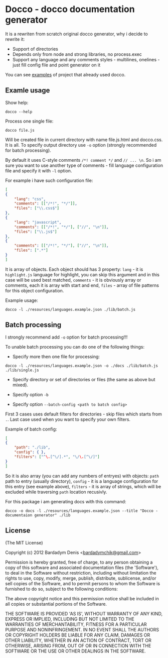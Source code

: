 # Docco - docco documentation generator

It is a rewriten from scratch original docco generator, why i decide to rewrite it:

* Support of directories
* Depends only from node and strong libraries, no process.exec
* Support any language and any comments styles - multilines, onelines - just fill config file and point generator on it

You can see [examples](http://btd.github.com/docco/examples/index.html) of project that already used docco.

## Examle usage

Show help:

```
docco --help
```

Process one single file:

```
docco file.js
```
Will be created file in current directory with name file.js.html and docco.css. It is all. To specify output directory use `-o` option (strongly recommended for batch processing).

By default it uses C-style comments `/*! comment */` and `// ... \n`. So i am sure you want to use another type of comments - fill language configuration file and specify it with `-l` option.

For example i have such configuration file: 

```json
[
{
	"lang": "css",
	"comments": [["/*!", "*/"]],
	"files": ["\\.css$"] 
},
{
	"lang": "javascript",
	"comments": [["/*!", "*/"], ["//", "\n"]],
	"files": ["\\.js$"] 
},
{
	"comments": [["/*!", "*/"], ["//", "\n"]],
	"files": [".*"] 
}
]
```

It is array of objects. Each object should has 3 property: `lang` - it is `highlight.js` language for highlight, you can skip this argument and in this case will be used best matched, `comments` - it is obviously array or comments, each it is array with start and end, `files` - array of file patterns for this object configuration.

Example usage:

```
docco -l ./resources/languages.example.json ./lib/batch.js
```

## Batch processing

I strongly recommend add `-o` option for batch processing!!!

To unable batch processing you can do one of the following things:

* Specify more then one file for processing:

```
docco -l ./resources/languages.example.json -o ./docs ./lib/batch.js ./lib/single.js
```

* Specify directory or set of directories or files (the same as above but mixed).

* Specify option `-b`

* Specify option `--batch-config <path to batch config>`

First 3 cases uses default filters for directories - skip files which starts from `.`. Last case used when you want to specify your own filters.

Example of batch config:

```json
[
{
	"path": "./lib",
	"config": { },
	"filters": ["^\.[^\/].*", "\/\.[^\/]"]
}
]
```

So it is also array (you can add any numbers of entryes) with objects: `path` path to entry (usually directory), `config` - it is a language configuration for this entry (see example above), `filters` - it is array of strings, which will be excluded while traversing `path` location recusivly.

For this package i am generating docs with this command:

```
docco -o docs -l ./resources/languages.example.json --title "Docco - documentaion generator" ./lib
```

## License 

(The MIT License)

Copyright (c) 2012 Bardadym Denis &lt;bardadymchik@gmail.com&gt;

Permission is hereby granted, free of charge, to any person obtaining
a copy of this software and associated documentation files (the
'Software'), to deal in the Software without restriction, including
without limitation the rights to use, copy, modify, merge, publish,
distribute, sublicense, and/or sell copies of the Software, and to
permit persons to whom the Software is furnished to do so, subject to
the following conditions:

The above copyright notice and this permission notice shall be
included in all copies or substantial portions of the Software.

THE SOFTWARE IS PROVIDED 'AS IS', WITHOUT WARRANTY OF ANY KIND,
EXPRESS OR IMPLIED, INCLUDING BUT NOT LIMITED TO THE WARRANTIES OF
MERCHANTABILITY, FITNESS FOR A PARTICULAR PURPOSE AND NONINFRINGEMENT.
IN NO EVENT SHALL THE AUTHORS OR COPYRIGHT HOLDERS BE LIABLE FOR ANY
CLAIM, DAMAGES OR OTHER LIABILITY, WHETHER IN AN ACTION OF CONTRACT,
TORT OR OTHERWISE, ARISING FROM, OUT OF OR IN CONNECTION WITH THE
SOFTWARE OR THE USE OR OTHER DEALINGS IN THE SOFTWARE.
